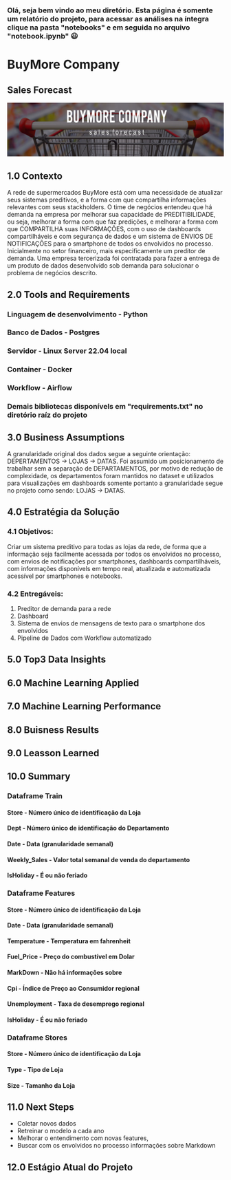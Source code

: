 ### Olá, seja bem vindo ao meu diretório. Esta página é somente um relatório do projeto, para acessar as análises na íntegra clique na pasta "notebooks" e em seguida no arquivo "notebook.ipynb" :smiley:
# BuyMore Company
## Sales Forecast
![](img/capa_readme.jpg)
## 1.0 Contexto
A rede de supermercados BuyMore está com uma necessidade de atualizar seus sistemas preditivos, e a forma com que compartilha informações relevantes com seus stackholders. O time de negócios entendeu que há demanda na empresa por melhorar sua capacidade de PREDITIBILIDADE, ou seja, melhorar a forma com que faz predições, e melhorar a forma com que COMPARTILHA suas INFORMAÇÕES, com o uso de dashboards compartilháveis e com segurança de dados e um sistema de ENVIOS DE NOTIFICAÇÕES para o smartphone de todos os envolvidos no processo. Inicialmente no setor financeiro, mais especificamente um preditor de demanda. Uma empresa tercerizada foi contratada para fazer a entrega de um produto de dados desenvolvido sob demanda para solucionar o problema de negócios descrito.
## 2.0 Tools and Requirements
### Linguagem de desenvolvimento - Python
### Banco de Dados - Postgres
### Servidor - Linux Server 22.04 local
### Container - Docker
### Workflow - Airflow
### Demais bibliotecas disponívels em "requirements.txt" no diretório raíz do projeto
## 3.0 Business Assumptions
A granularidade original dos dados segue a seguinte orientação: DEPERTAMENTOS -> LOJAS -> DATAS. Foi assumido um posicionamento de trabalhar sem a separação de DEPARTAMENTOS, por motivo de redução de complexidade, os departamentos foram mantidos no dataset e utilizados para visualizações em dashboards somente portanto a granularidade segue no projeto como sendo: LOJAS -> DATAS.
## 4.0 Estratégia da Solução
### 4.1 Objetivos:
Criar um sistema preditivo para todas as lojas da rede, de forma que a informação seja facilmente acessada por todos os envolvidos no processo, com envios de notificações por smartphones, dashboards compartilháveis, com informações disponívels em tempo real, atualizada e automatizada acessível por smartphones e notebooks.
### 4.2 Entregáveis:
1. Preditor de demanda para a rede
2. Dashboard
3. Sistema de envios de mensagens de texto para o smartphone dos envolvidos
4. Pipeline de Dados com Workflow automatizado
## 5.0 Top3 Data Insights
## 6.0 Machine Learning Applied
## 7.0 Machine Learning Performance
## 8.0 Buisness Results
## 9.0 Leasson Learned
## 10.0 Summary
### Dataframe Train
#### Store - Número único de identificação da Loja
#### Dept - Número único de identificação do Departamento
#### Date - Data (granularidade semanal)
#### Weekly_Sales - Valor total semanal de venda do departamento
#### IsHoliday - É ou não feriado
### Dataframe Features
#### Store - Número único de identificação da Loja
#### Date - Data (granularidade semanal)
#### Temperature - Temperatura em fahrenheit
#### Fuel_Price - Preço do combustível em Dolar
#### MarkDown - Não há informações sobre
#### Cpi - Índice de Preço ao Consumidor regional
#### Unemployment - Taxa de desemprego regional
#### IsHoliday - É ou não feriado
### Dataframe Stores
#### Store - Número único de identificação da Loja
#### Type - Tipo de Loja
#### Size - Tamanho da Loja
## 11.0 Next Steps
* Coletar novos dados
* Retreinar o modelo a cada ano
* Melhorar o entendimento com novas features, 
* Buscar com os envolvidos no processo informações sobre Markdown
## 12.0 Estágio Atual do Projeto
